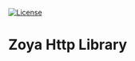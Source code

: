 [![License](https://img.shields.io/badge/license-MIT-blue.svg?style=flat-square)](LICENSE)

# Zoya Http Library
